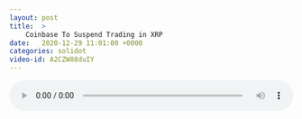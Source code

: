 ```yaml
---
layout: post
title:  >
    Coinbase To Suspend Trading in XRP
date:   2020-12-29 11:01:00 +0000
categories: solidot
video-id: A2CZW88duIY
---
```


<audio src="/assets/bdfcad971255ce73c834a2bd5175e18c.mp3" style="width: 100%;" controls></audio>

